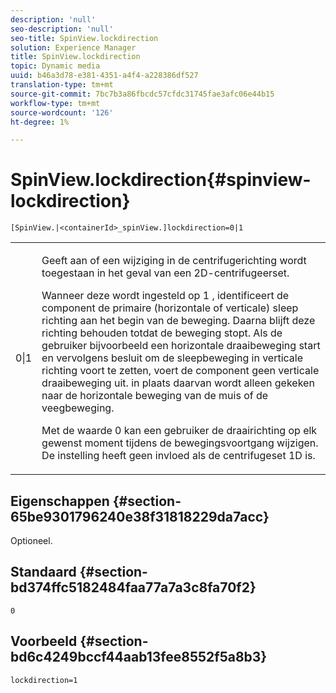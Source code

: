 ```yaml
---
description: 'null'
seo-description: 'null'
seo-title: SpinView.lockdirection
solution: Experience Manager
title: SpinView.lockdirection
topic: Dynamic media
uuid: b46a3d78-e381-4351-a4f4-a228386df527
translation-type: tm+mt
source-git-commit: 7bc7b3a86fbcdc57cfdc31745fae3afc06e44b15
workflow-type: tm+mt
source-wordcount: '126'
ht-degree: 1%

---
```



# SpinView.lockdirection{#spinview-lockdirection}

`[SpinView.|<containerId>_spinView.]lockdirection=0|1`

<table id="table_18D47E7C6A2D4D68B94225CB621D5F7C"> 
 <tbody> 
  <tr> 
   <td colname="col1"> <p> <span class="codeph"> 0|1  </span> </p> </td> 
   <td colname="col2"> <p> Geeft aan of een wijziging in de centrifugerichting wordt toegestaan in het geval van een 2D-centrifugeerset. </p> <p>Wanneer deze wordt ingesteld op <span class="codeph"> 1 </span>, identificeert de component de primaire (horizontale of verticale) sleep richting aan het begin van de beweging. Daarna blijft deze richting behouden totdat de beweging stopt. Als de gebruiker bijvoorbeeld een horizontale draaibeweging start en vervolgens besluit om de sleepbeweging in verticale richting voort te zetten, voert de component geen verticale draaibeweging uit. in plaats daarvan wordt alleen gekeken naar de horizontale beweging van de muis of de veegbeweging. </p> <p>Met de waarde <span class="codeph"> 0 </span> kan een gebruiker de draairichting op elk gewenst moment tijdens de bewegingsvoortgang wijzigen. De instelling heeft geen invloed als de centrifugeset 1D is. </p> </td> 
  </tr> 
 </tbody> 
</table>

## Eigenschappen {#section-65be9301796240e38f31818229da7acc}

Optioneel.

## Standaard {#section-bd374ffc5182484faa77a7a3c8fa70f2}

`0`

## Voorbeeld {#section-bd6c4249bccf44aab13fee8552f5a8b3}

`lockdirection=1`
